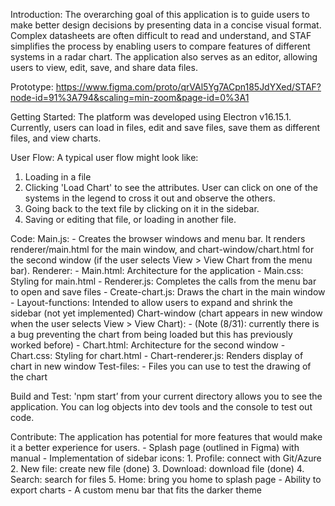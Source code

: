 
Introduction:
The overarching goal of this application is to guide users to make better design decisions by presenting data in a concise visual format. Complex datasheets are often difficult to read and understand, and STAF simplifies the process by enabling users to compare features of different systems in a radar chart. The application also serves as an editor, allowing users to view, edit, save, and share data files.


Prototype:
https://www.figma.com/proto/qrVAl5Yg7ACpn185JdYXed/STAF?node-id=91%3A794&scaling=min-zoom&page-id=0%3A1


Getting Started:
The platform was developed using Electron v16.15.1. Currently, users can load in files, edit and save files, save them as different files, and view charts.


User Flow:
A typical user flow might look like:
1. Loading in a file
2. Clicking 'Load Chart' to see the attributes. User can click on one of the systems in the legend to cross it out and observe the others.
3. Going back to the text file by clicking on it in the sidebar.
4. Saving or editing that file, or loading in another file.


Code:
Main.js: 
    - Creates the browser windows and menu bar. It renders renderer/main.html for the main window, and chart-window/chart.html for the second window (if the user selects View > View Chart from the menu bar).
Renderer:
    - Main.html: Architecture for the application
    - Main.css: Styling for main.html
    - Renderer.js: Completes the calls from the menu bar to open and save files
    - Create-chart.js: Draws the chart in the main window
    - Layout-functions: Intended to allow users to expand and shrink the sidebar (not yet implemented)
Chart-window (chart appears in new window when the user selects View > View Chart):
    - (Note (8/31): currently there is a bug preventing the chart from being loaded but this has
      previously worked before)
    - Chart.html: Architecture for the second window
    - Chart.css: Styling for chart.html
    - Chart-renderer.js: Renders display of chart in new window
Test-files:
    - Files you can use to test the drawing of the chart


Build and Test:
'npm start’ from your current directory allows you to see the application. You can log objects into dev tools and the console to test out code.


Contribute:
The application has potential for more features that would make it a better experience for users.
    - Splash page (outlined in Figma) with manual
    - Implementation of sidebar icons:
        1. Profile: connect with Git/Azure
        2. New file: create new file (done)
        3. Download: download file (done)
        4. Search: search for files
        5. Home: bring you home to splash page
    - Ability to export charts
    - A custom menu bar that fits the darker theme



